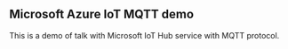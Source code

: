 ## Microsoft Azure IoT MQTT demo
This is a demo of talk with Microsoft IoT Hub service with MQTT protocol.

